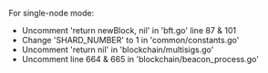 For single-node mode:
- Uncomment 'return newBlock, nil' in 'bft.go' line 87 & 101
- Change 'SHARD_NUMBER' to 1 in 'common/constants.go'
- Uncomment 'return nil' in 'blockchain/multisigs.go'
- Uncomment line 664 & 665 in 'blockchain/beacon_process.go'